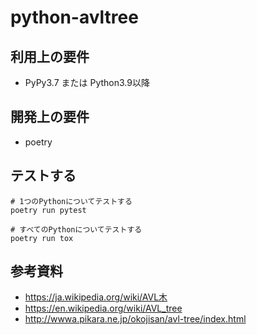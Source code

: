 # python-avltree

## 利用上の要件

* PyPy3.7 または Python3.9以降

## 開発上の要件

* poetry

## テストする

```
# 1つのPythonについてテストする
poetry run pytest

# すべてのPythonについてテストする
poetry run tox
```

## 参考資料

* https://ja.wikipedia.org/wiki/AVL木
* https://en.wikipedia.org/wiki/AVL_tree
* http://wwwa.pikara.ne.jp/okojisan/avl-tree/index.html